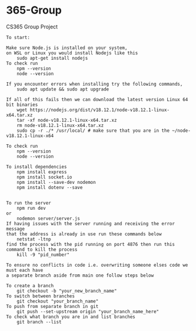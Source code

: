 # 365-Group

CS365 Group Project

    To start:

    Make sure Node.js is installed on your system,
    on WSL or Linux you would install Nodejs like this
        sudo apt-get install nodejs
    To check run
        npm --version
        node --version

    If you encounter errors when installing try the following commands,
        sudo apt update && sudo apt upgrade

    If all of this fails then we can download the latest version Linux 64 bit binaries
        wget https://nodejs.org/dist/v18.12.1/node-v18.12.1-linux-x64.tar.xz
        tar -xf node-v18.12.1-linux-x64.tar.xz
        rm node-v18.12.1-linux-x64.tar.xz
        sudo cp -r ./* /usr/local/ # make sure that you are in the ~/node-v18.12.1-linux-x64

    To check run
        npm --version
        node --version

    To install dependencies
        npm install express
        npm install socket.io
        npm install --save-dev nodemon
        npm install dotenv --save


    To run the server
        npm run dev
    or
        nodemon server/server.js
    If having issues with the server running and receiving the error message
    that the address is already in use run these commands below
        netstat -ltnp
    find the process with the pid running on port 4876 then run this command to kill the process
        kill -9 "pid_number"

    To ensure no conflicts in code i.e. overwriting someone elses code we must each have
    a separate branch aside from main one follow steps below

    To create a branch
        git checkout -b "your_new_branch_name"
    To switch between branches
        git checkout "your_branch_name"
    To push from separate branch in git
        git push --set-upstream origin "your_branch_name_here"
    To check what branch you are in and list branches
        git branch --list
